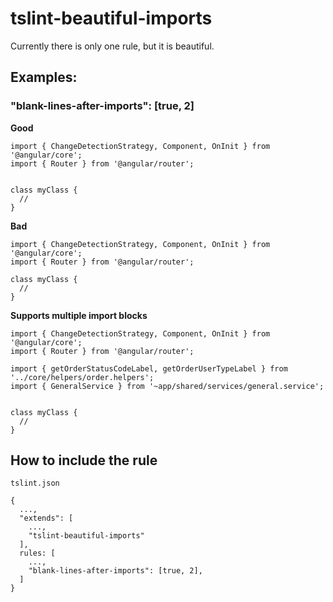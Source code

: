 # tslint-beautiful-imports

Currently there is only one rule, but it is beautiful.

## Examples:

### "blank-lines-after-imports": [true, 2]

**Good**
```
import { ChangeDetectionStrategy, Component, OnInit } from '@angular/core';
import { Router } from '@angular/router';


class myClass {
  //
}
```

**Bad**
```
import { ChangeDetectionStrategy, Component, OnInit } from '@angular/core';
import { Router } from '@angular/router';

class myClass {
  //
}
```

**Supports multiple import blocks**
```
import { ChangeDetectionStrategy, Component, OnInit } from '@angular/core';
import { Router } from '@angular/router';

import { getOrderStatusCodeLabel, getOrderUserTypeLabel } from '../core/helpers/order.helpers';
import { GeneralService } from '~app/shared/services/general.service';


class myClass {
  //
}
```


## How to include the rule

```
tslint.json

{
  ...,
  "extends": [
    ...,
    "tslint-beautiful-imports"
  ],
  rules: [
    ...,
    "blank-lines-after-imports": [true, 2],
  ]
}
```